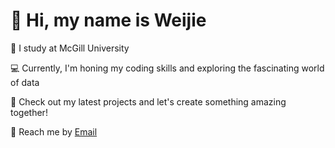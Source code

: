 # 👋 Hi, my name is Weijie  

📕 I study at McGill University

💻 Currently, I'm honing my coding skills and exploring the fascinating world of data

🚀 Check out my latest projects and let's create something amazing together! 

📧 Reach me by [Email](wang.weijie0110@gmail.com)
